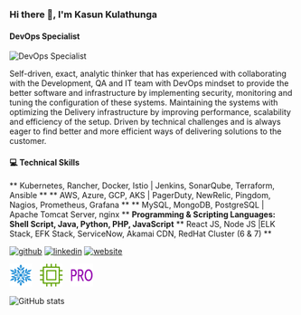 ### Hi there 👋, I'm Kasun Kulathunga
#### DevOps Specialist
![DevOps Specialist](https://ibagroupit.com/wp-content/uploads/2020/05/banner_1300-357_devops.png)

Self-driven, exact, analytic thinker that has experienced with collaborating with the Development, QA and IT team with DevOps mindset to provide the better software and infrastructure by implementing security, monitoring and tuning the configuration of these systems. Maintaining the systems with optimizing the Delivery infrastructure by improving performance, scalability and efficiency of the setup. Driven by technical challenges and is always eager to find better and more efficient ways of delivering solutions to the customer.

#### 💻 Technical Skills

** Kubernetes, Rancher, Docker, Istio | Jenkins, SonarQube, Terraform, Ansible **
** AWS, Azure, GCP, AKS | PagerDuty, NewRelic, Pingdom, Nagios, Prometheus, Grafana **
** MySQL, MongoDB, PostgreSQL | Apache Tomcat Server, nginx ** 
**Programming & Scripting Languages: Shell Script, Java, Python, PHP, JavaScript** 
** React JS, Node JS |ELK Stack, EFK Stack, ServiceNow, Akamai CDN, RedHat Cluster (6 & 7) **



[<img src='https://cdn.jsdelivr.net/npm/simple-icons@3.0.1/icons/github.svg' alt='github' height='40'>](https://github.com/KasunKulathunga)  [<img src='https://cdn.jsdelivr.net/npm/simple-icons@3.0.1/icons/linkedin.svg' alt='linkedin' height='40'>](https://www.linkedin.com/in/kasun-kulathunga-206b2b99/)  [<img src='https://cdn.jsdelivr.net/npm/simple-icons@3.0.1/icons/icloud.svg' alt='website' height='40'>](https://kasunkulathungalk.netlify.app/)  

<a href='https://archiveprogram.github.com/'><img src='https://raw.githubusercontent.com/acervenky/animated-github-badges/master/assets/acbadge.gif' width='40' height='40'></a> <a href='https://docs.github.com/en/developers'><img src='https://raw.githubusercontent.com/acervenky/animated-github-badges/master/assets/devbadge.gif' width='40' height='40'></a> <a href='https://github.com/pricing'><img src='https://raw.githubusercontent.com/acervenky/animated-github-badges/master/assets/pro.gif' width='40' height='40'></a> 

![GitHub stats](https://github-readme-stats.vercel.app/api?username=KasunKulathunga&show_icons=true)  

